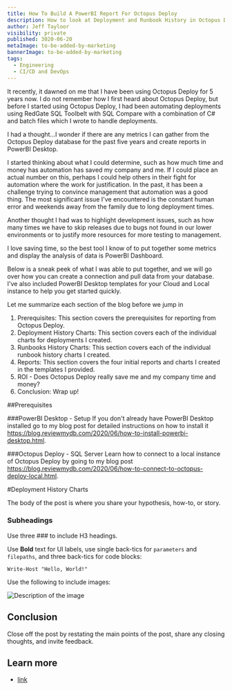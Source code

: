 ```yaml
---
title: How To Build A PowerBI Report For Octopus Deploy
description: How to look at Deployment and Runbook History in Octopus Deploy to analyize. 
author: Jeff Tayloor
visibility: private
published: 3020-06-20
metaImage: to-be-added-by-marketing
bannerImage: to-be-added-by-marketing
tags:
  - Engineering
  - CI/CD and DevOps
---
```


It recently, it dawned on me that I have been using Octopus Deploy for 5 years now. I do not remember how I first heard about Octopus Deploy, but before I started using Octopus Deploy, I had been automating deployments using RedGate SQL Toolbelt with SQL Compare with a combination of C# and batch files which I wrote to handle deployments.

I had a thought...I wonder if there are any metrics I can gather from the Octopus Deploy database for the past five years and create reports in PowerBI Desktop.

I started thinking about what I could determine, such as how much time and money has automation has saved my company and me. If I could place an actual number on this, perhaps I could help others in their fight for automation where the work for justification. In the past, it has been a challenge trying to convince management that automation was a good thing. The most significant issue I've encountered is the constant human error and weekends away from the family due to long deployment times.

Another thought I had was to highlight development issues, such as how many times we have to skip releases due to bugs not found in our lower environments or to justify more resources for more testing to management.


I love saving time, so the best tool I know of to put together some metrics and display the analysis of data is PowerBI Dashboard.

Below is a sneak peek of what I was able to put together, and we will go over how you can create a connection and pull data from your database. I've also included PowerBI Desktop templates for your Cloud and Local instance to help you get started quickly.


Let me summarize each section of the blog before we jump in
1. Prerequisites: This section covers the prerequisites for reporting from Octopus Deploy.
2. Deployment History Charts: This section covers each of the individual charts for deployments I created.
3. Runbooks History Charts: This section covers each of the individual runbook history charts I created.
4. Reports: This section covers the four initial reports and charts I created in the templates I provided.
5. ROI - Does Octopus Deploy really save me and my company time and money?
6. Conclusion: Wrap up!

##Prerequisites

###PowerBI Desktop - Setup
If you don't already have PowerBI Desktop installed go to my blog post for detailed instructions on how to install it https://blog.reviewmydb.com/2020/06/how-to-install-powerbi-desktop.html.

###Octopus Deploy - SQL Server
Learn how to connect to a local instance of Octopus Deploy by going to my blog post https://blog.reviewmydb.com/2020/06/how-to-connect-to-octopus-deploy-local.html.

#Deployment History Charts

The body of the post is where you share your hypothesis, how-to, or story.

### Subheadings

Use three ### to include H3 headings.

Use **Bold** text for UI labels, use single back-tics for `parameters` and `filepaths`, and three back-tics for code blocks:

```
Write-Host "Hello, World!"
```

Use the following to include images:

![Description of the image](/path/to/image.png "width=500")

## Conclusion

Close off the post by restating the main points of the post, share any closing thoughts, and invite feedback.

## Learn more

- [link](https://www.example.com/resource)
